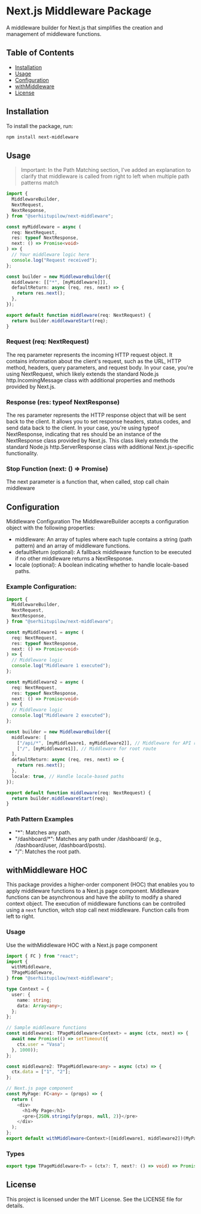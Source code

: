 # Next.js Middleware Package

A middleware builder for Next.js that simplifies the creation and management of middleware functions.

## Table of Contents

- [Installation](#installation)
- [Usage](#usage)
- [Configuration](#configuration)
- [withMiddleware](#withMiddleware)
- [License](#license)

## Installation

To install the package, run:

```sh
npm install next-middleware
```

## Usage

> Important: In the Path Matching section, I've added an explanation to clarify that middleware is called from right to left when multiple path patterns match

```ts
import {
  MiddlewareBuilder,
  NextRequest,
  NextResponse,
} from "@serhiitupilow/next-middleware";

const myMiddleware = async (
  req: NextRequest,
  res: typeof NextResponse,
  next: () => Promise<void>
) => {
  // Your middleware logic here
  console.log("Request received");
};

const builder = new MiddlewareBuilder({
  middleware: [["*", [myMiddleware]]],
  defaultReturn: async (req, res, next) => {
    return res.next();
  },
});

export default function middleware(req: NextRequest) {
  return builder.middlewareStart(req);
}
```

### Request (req: NextRequest)

The req parameter represents the incoming HTTP request object. It contains information about the client's request, such as the URL, HTTP method, headers, query parameters, and request body. In your case, you're using NextRequest, which likely extends the standard Node.js http.IncomingMessage class with additional properties and methods provided by Next.js.

### Response (res: typeof NextResponse)

The res parameter represents the HTTP response object that will be sent back to the client. It allows you to set response headers, status codes, and send data back to the client. In your case, you're using typeof NextResponse, indicating that res should be an instance of the NextResponse class provided by Next.js. This class likely extends the standard Node.js http.ServerResponse class with additional Next.js-specific functionality.

### Stop Function (next: () => Promise<void>)

The next parameter is a function that, when called, stop call chain middleware

## Configuration

Middleware Configuration
The MiddlewareBuilder accepts a configuration object with the following properties:

- middleware: An array of tuples where each tuple contains a string (path pattern) and an array of middleware functions.
- defaultReturn (optional): A fallback middleware function to be executed if no other middleware returns a NextResponse.
- locale (optional): A boolean indicating whether to handle locale-based paths.

### Example Configuration:

```ts
import {
  MiddlewareBuilder,
  NextRequest,
  NextResponse,
} from "@serhiitupilow/next-middleware";

const myMiddleware1 = async (
  req: NextRequest,
  res: typeof NextResponse,
  next: () => Promise<void>
) => {
  // Middleware logic
  console.log("Middleware 1 executed");
};

const myMiddleware2 = async (
  req: NextRequest,
  res: typeof NextResponse,
  next: () => Promise<void>
) => {
  // Middleware logic
  console.log("Middleware 2 executed");
};

const builder = new MiddlewareBuilder({
  middleware: [
    ["/api/*", [myMiddleware1, myMiddleware2]], // Middleware for API routes
    ["/", [myMiddleware1]], // Middleware for root route
  ],
  defaultReturn: async (req, res, next) => {
    return res.next();
  },
  locale: true, // Handle locale-based paths
});

export default function middleware(req: NextRequest) {
  return builder.middlewareStart(req);
}
```

### Path Pattern Examples

- "\*": Matches any path.
- "/dashboard/\*": Matches any path under /dashboard/ (e.g., /dashboard/user, /dashboard/posts).
- "/": Matches the root path.

## withMiddleware HOC

This package provides a higher-order component (HOC) that enables you to apply middleware functions to a Next.js page component. Middleware functions can be asynchronous and have the ability to modify a shared context object. The execution of middleware functions can be controlled using a `next` function, witch stop call next middleware. Function calls from left to right.

### Usage

Use the withMiddleware HOC with a Next.js page component

```ts
import { FC } from "react";
import {
  withMiddleware,
  TPageMiddleware,
} from "@serhiitupilow/next-middleware";

type Context = {
  user: {
    name: string;
    data: Array<any>;
  };
};

// Sample middleware functions
const middleware1: TPageMiddleware<Context> = async (ctx, next) => {
  await new Promise(() => setTimeout({
    ctx.user = "Vasa";
  }, 1000));
};

const middleware2: TPageMiddleware<any> = async (ctx) => {
  ctx.data = ["1", "2"];
};

// Next.js page component
const MyPage: FC<any> = (props) => {
  return (
    <div>
      <h1>My Page</h1>
      <pre>{JSON.stringify(props, null, 2)}</pre>
    </div>
  );
};
export default withMiddleware<Context>([middleware1, middleware2])(MyPage);
```

### Types

```ts
export type TPageMiddleware<T> = (ctx?: T, next?: () => void) => Promise<void>;
```

## License

This project is licensed under the MIT License. See the LICENSE file for details.

```

```
